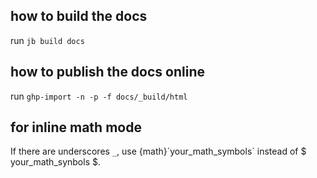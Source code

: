 ## how to build the docs
run `jb build docs`

## how to publish the docs online
run `ghp-import -n -p -f docs/_build/html`

## for inline math mode
If there are underscores `_`, use {math}\`your_math_symbols\` instead of \$ your_math_synbols \$.